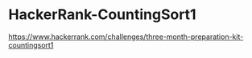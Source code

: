 # HackerRank-CountingSort1

https://www.hackerrank.com/challenges/three-month-preparation-kit-countingsort1
